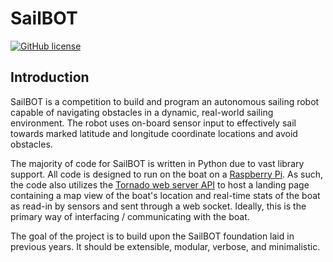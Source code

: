 # SailBOT

[![GitHub license](https://img.shields.io/github/license/VT-SailBOT/sailbot.svg)]()

## Introduction

SailBOT is a competition to build and program an autonomous sailing robot capable of navigating obstacles in a dynamic, real-world sailing environment. The robot uses on-board sensor input to effectively sail towards marked latitude and longitude coordinate locations and avoid obstacles.

The majority of code for SailBOT is written in Python due to vast library support. All code is designed to run on the boat on a [Raspberry Pi](http://www.raspberrypi.org/). As such, the code also utilizes the [Tornado web server API](http://www.tornadoweb.org/) to host a landing page containing a map view of the boat's location and real-time stats of the boat as read-in by sensors and sent through a web socket. Ideally, this is the primary way of interfacing / communicating with the boat.

The goal of the project is to build upon the SailBOT foundation laid in previous years. It should be extensible, modular, verbose, and minimalistic.

